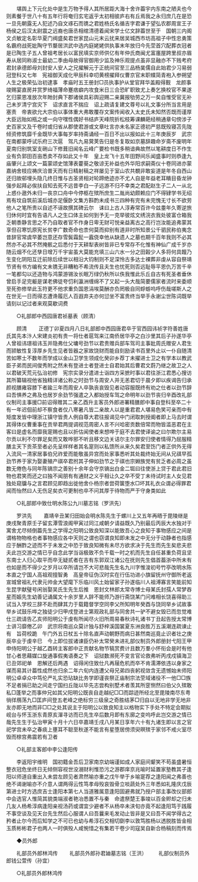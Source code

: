 <!-- { "loadSidebar": true } -->
　　堪舆上下元化处中是生万物予得人其所居距大海十舍许葢宇内东南之陋夫也今则素餐于世八十有五年行将奄归玄宅返乎太初相彼庐右有丘焉我之永归庶几在是恐一旦先朝露无人犯述乃自文琢石而镌之君姓杨氏名循吉字君谦于望弘农郡周宣王子杨侯之后汉太尉震之远裔也唐丞相绾清德着闻宋学士亿文辞葢世至于　国朝三内阁文贞敏定名彰华夏门阀盛矣君世家昆山元末云扰来居吴城西市坊高祖子中性忠勇策名霸府战死妣陶守节嫠居洪武中选内庭姥姥供执事末年放归今先茔首穴配葬衣冠者是已陶生子五人曾祖考居长以富民填实京师供亿有年仲氏商闽尤富廛屋跨里叔亦眉寿从居同称淑士最幼二季由母故得官御用少监及神乐观提点虽非显融亦不下贱考府君封承德郎母刘封安人安人之兄擢解元于正统间官至三品杨菐儒自此始君少习易弱冠登科又七年　宪祖御天成化甲辰科幸叨黄榜擢拜仪曹京官末职幞简青袍入参朔望人生之极荣弘治初逮事　孝庙时五王册封□员执事护从堂官拜华盖殿得觐　龙颜事竣赐宴直房并赏罗绮福薄命蹇痞癖内攻食米日三合恐旷职致尤上奏乞换校官不果遂乞归蒙恩准放次年貤封典下郡诸侯具彩舆迎赐二亲冀报劬劳之万一矣自惟受官无补己未岁清宁宫灾下　诏求直言不揣应　诏上疏请复建文尊号以礼文事分所当言用是塞责　帝衷欲允大宗伯以事体重大弗敢覆存文案传闻收入太史氏未知然否既而谨厚大臣远贻如瓶之或一向守嘿性偶好书结庐天峰院折松枝筹课麟葩经稍通章句傍涉子史百家又及千卷时或归省从郡使君游或文章吐言亦未名家正德初严慈既殁寝苫先陇倾资修筑靡千金既毕大事每岁率持斋诵经一百日不出以报如此十三年庚辰岁　武宗在南都蒙呼试乐府三次扈　驾凡九易蓂荚告归是冬复取如京墓辞趣命岁斋不废明年夏南归别筑室支硎山下修葺旧闻名云峰广要检书既多稍谙典故然以笔耕度日不作生业有负郭田百亩悉卖不存如此又十年　皇上龙飞十五年田野间乐闻盛事时则恭逢九庙肇兴上颂文一篇蒙颂史馆薄表藿葵之敬谅无补益也外华阳求嗣斋仪十卷同进亦蒙嘉纳舍枝应祷庆洽普天而有日精射稿之祥屡见于室山农共覩非敢妄道是年冬自西山还归故邨埋头隐几终日惟与古圣贤相对轮蹄绝迹亦不尤人自是年益老耳瞶目昏龙钟强步起拜必俟扶自知去死不远昔李白一子远游不归不幸类之君配赵生子二人一从北上惑仆遨外未归一丧京口舟中今停柩在殡所庶生二胤尚幼颇赖应门不得肄学书无绍焉有坟自筑前溪后城亦足偃卧文集方斟酌未成书三四种有完有未完愧无寸长不欲劳他人之笔所贵以自述不诬故撰其碑云尔　诔曰上古人淳寿常百许今兹耋年久寄逆旅归休何时宜有告语凡人之生口体主如何到予无一克举彼炫文绣浣衣我处彼富仓箱我乏朝黍静言思之不乃自取者官不作身日卑无财可悦亲益离古之高行岂汝能追弗蒙其享但召寒饥原宪长贫李广数奇命也柰何莫而抑别有道非时所知景公千驷民称伯夷念昔辞官常虞早萎岂意还存雪鬓霜髭一蠧侥幸他从缺遗人之墓也期千百年我则不必其然亦不必其不然掩骸之后悉付于天耕犁表树皆非已专常存不化惟有神仙广成千岁亦随云烟不化还孳日增万千宇宙虽大莫能充填三山六水一分之田榖少人多将何具饘乃生变化阴阳互迁前除后续世以相沿大钧制则不足深怜古多达士裸葬非虔从容自祭靖节贤有书方编有文未镌无非糟粕不希流传且夫生也忧死则否远耻辱平恩仇万苦千辛一笔都勾以还造物与鸿蒙游锡汝长眠万绿仍秋所以佚我惟此乐丘自古有死圣者垂休曾启手足完躯是谋老佛徒夸忉利瀛洲缠绵不了又起一头大哉简要儒家者流时来委顺至死弥修举此玉符更不他求重负国恩涓埃莫酬亦负罔极自同蜉蝣呜呼伤哉嗟斯人之在世无一日而得志遭谗履厄人百遐弃夫亦何愆坐不富贵终当举手永谢尘世陈词既举请刻以记过者来观莫歇词费 

　　○礼部郎中西园唐君祯墓表（顾清） 

　　顾清 
　　正德丁卯夏四月八日礼部郎中西园唐君卒于官西园讳祯字符善姓唐氏其先本汴人宋建炎初有贵一将仕者扈驾来江南侨居华亭之白沙里其后子孙遂华亭人曾祖讳璟祖讳玉并隐弗仕父墉号劲节以君贵赠兵部车驾司主事妣周氏赠安人君生而颕敏性复淳厚乡先生见者皆器之家故饶财而能自刻励读书百里外止以一仆自随清苦如寒士不数年而学成以金山卫学生领成化癸卯乡荐丁未擢进士卫之有学本以教武臣子弟而民间俊秀附之然未有登进士者登进士自君始其后曹君文蔚乃继之故卫之人以君破天荒元弘治初修　宪宗实录分遣进士诣四方采摭时事以君往浙江君悉心搜访其所纂辑视他省独精详诸公称之时劲节与周安人并无恙君切于晨夕即以疾谒告归承颜视膳雍容膝下者踰三年而周安人卒孰丧哀毁见者动容服既终有劝之仕者以劲节辞曰吾惧养之弗及也居岁余劲节强遣之入都始授车驾之命明年以劲节丧归辛酉改礼部仪制司主事援□前诏得赠其二亲乙酉升主客员外郎进署精膳郎中事自登科至卒二十有一年迟佪前却不察食者仅八寒暑凡皆二亲故人以是重君君人堪易色笑可亲而中有矩度发皆中理浙江镇守皆贵人例自尊大君往报谒见中门闭取刺授阍者即上马去时谓其得体仪曹重事在贡举君两提调视范周密人言不兴哈密贡数倍常而物皆滥恶君在主客曰是虚名而靡我寔赐也且以折估闻使者来想哗于庭不去君使译谕之曰尔欺尔主易尔贡以利不尔罪足矣而又敢哗邪不听且移文边关诘尔主尔罪安归使者情得乃屈服精膳主天下贡茶至者必先呈样样者其名寔则以私馈所从来久矣君至饬门者正供外无得入流风一清家居事伯兄祚爱而能敬虽异宫而处家事悉听其处裁终始无间从兄祺早孤劲节养于家为娶妻殖产祺卒君拊其子伸如劲节之于祺也宗婣族党有贫乏者必周之虽数无倦色与同年陈镐宗之善别十余年会守京镐出白金二铤曰往使浙上贷于君此君旧物也君笑而还之曰独不闻朋有有通财之义乎相让久之卒不受丁未待试时主人女见君独处窥牖与之言君顾见即趋出徙他舍仆杨宗者尝荷箧堕水□坏其礼衣众谓必得罪君闻而怡然曰人无伤足矣衣可更制也卒不问其厚于待物而严于守身类如此 

　　○礼部郎中致仕明水陈公九川墓志铭（罗洪先） 

　　罗洪先 
　　嘉靖辛丑某归田始会明水陈先生于螺川上又五年再晤于毘陵继是庚戌聚青原壬子留玄潭雪浪阁甲寅过同江咸朝夕请益既久乃别最后丙辰大水独对于寓舍尤尽倾倒葢先生之学得之阳明公致良知深以能致吾心之良知于事物感应之间是谓格物物格也者事物感应各中天则之谓也窃谓良知即未发之中无分于动静者也指感应于酬酢之迹而不于未发之中恐于致良知微有未尽方欲求决于先生而先生矣悲夫悲夫此岂交游之情已乎自念此学当诣极致不负千载一时之机而先生自任甚重负荷且坚东南士人归心取平而卒无疑贰者在吉有东郭双江诸公在抚则先生倡首葢浙中所未有也如是而不得少之岁月以卒所请岂不大可悲哉先生名九川字惟浚初号竹亭改明水陈本直之宁国人高祖观擅智勇　高皇帝征伪汉时实在行伍功进小旗留抚州守御所老返宣城曾祖礼代隶元帅金大望麾下乐临川风土始留家子孙遂临川人祖溥寡言笑能前知生昆字献璧号闲翁娶吴氏生先生后推　恩封文林郎太常寺博士母某氏封孺人常梦吞星而娠先生幼善记诵属文十余岁里人辞不能师乃游行斋饶某门问难相长饶喜得助三试当入学校三辞不赴而肆其力于载籍督学空同李父所知明年癸酉与饶同举乡试故事举乡试鼓乐哗之独徒少归甲戌登进士第观政礼部与同舍共一驴不避女毁已而忽觉难仕三疏请告乙亥师阳明公于虔有所闻尽火旧所周易春秋诗礼诸书丁丑起告授太常博士讲习靡倦乙卯　武宗将南巡众莫计独与舒梓溪国裳夏东洲良胜万五溪潮连疏谏止有　旨荷校跪　午门外五日杖五十除名直声动朝野而病日甚然南巡竟止识者壮之庚辰卒业于虔辛巳　今上即位拔诸谏臣仍补太常癸未进礼部仪制员外郎册封弋阳王甲申侍阳明公于越乙酉转主客郎中正贡献名物节犒赏费计且数万羣小怀衔会是时有他甘心者思藉媒口旋通事假夷语奏之下　诏狱数濒死不变言官论救弗听丙戌戍镇海卫已丑郊祀单　恩解还后两遇　诏得闲住致仕凡再屦危机而卒不肯濡滞依违以身家之谋而易其计葢性成然也归余二年六旬内连遭父母兄弟四丧躬视敛含无遗憾始未师阳明公卓卓众中笃伦严礼实恐玷缺比务学即谨丧祭正庙制宗法茔域诸役不一他□□族不足者捐已助之间走宁国扫丘陇以毕先志尝构别墅术者羡其所窆恻然曰伯父久殡敢私□蓬举之而事仲兄如其父阳明公既丧自走越纪□□而踪迹所经北至毘陵南尽东粤徜徉鴈荡九□匡庐间登五老峰之绝标穷三级泉之奇胜结茅□归自以无地非学无地非友亦即无地而非□□之处其说主于阳明公以致良知主以格物实下手处不特定会期拟岘台与怀玉浙东青原亥潬寻访而已先生卒后数月即有东廓之变呜呼此岂交游之情已哉先生生于弘治甲寅十月十六日卒嘉靖壬戌八月某日享年六十有九诸生即以言之官祀学宫未卒之春痰上壅耳不聪至秋遂不能言有星堕居傍须臾暝殡于家邻不戒火室尽毁而榇宫弗震若有卫者 

　　○礼部主客郎中李公逢阳传 

　　李返阳宇维明　国初籍金吾后卫家南京幼端谨如成人家庭间颦笑不苟虽盛暑恒整衣冠危坐终日无倾侧容视世没溺财利惟恐污之游郡庠京兆喻时延置家塾教其子逢阳以师道自重出入未尝左顾见者肃然喻亦重之戊午举于乡喻寔荐之逢阳闻之弗善也绝不谒谢喻亦不介意人谓两得云性笃孝母殁哀毁骨立啖蔬处外三年悉如礼隆庆戊辰第进士时方选庶吉士逢阳本第七人当道雅属意逢阳固避弗就乃授户部主事改仪部郎中会选官人惟简其貌类端淑者艳冶悉置不与秦　命遣祭楚王事竣以百金赆却之归未几友人杨希淳病逢阳亲视汤药或谓宜少避者不从杨卒未浃旬亦竟不起逢阳笃于践履不事空谈及见天台先生然后心服谓人曰吾曩来毛发动止皆非是又曰吾不闻学得古之矜者止尔今而后知学之不可已也幼与希淳石交相切劘李以敦笃胜杨以透脱胜皆金相玉质彬彬君子也两人一时俱殁人咸惋惜之有集若干卷少司寇吴自新合杨稿刻而传焉 

　　◆员外郎 

　　礼部员外郎林鸿传 
　　礼部员外郎孙君廸墓志铭（王洪） 
　　礼部仪制员外郎钱公萱传（孙宜） 

　　○礼部员外郎林鸿传 

